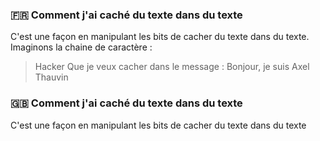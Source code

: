 ### :fr: Comment j'ai caché du texte dans du texte
C'est une façon en manipulant les bits de cacher du texte dans du texte.
Imaginons la chaine de caractère :
> Hacker
Que je veux cacher dans le message :
> Bonjour, je suis Axel Thauvin


### 🇬🇧 Comment j'ai caché du texte dans du texte
C'est une façon en manipulant les bits de cacher du texte dans du texte
